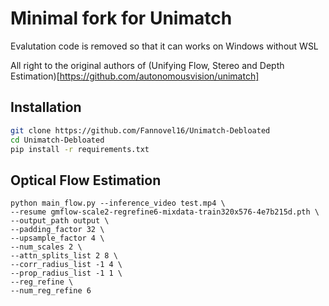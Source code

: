 # Minimal fork for Unimatch
Evalutation code is removed so that it can works on Windows without WSL

All right to the original authors of (Unifying Flow, Stereo and Depth Estimation)[https://github.com/autonomousvision/unimatch]
## Installation
```bash
git clone https://github.com/Fannovel16/Unimatch-Debloated
cd Unimatch-Debloated
pip install -r requirements.txt
```
## Optical Flow Estimation
```
python main_flow.py --inference_video test.mp4 \
--resume gmflow-scale2-regrefine6-mixdata-train320x576-4e7b215d.pth \
--output_path output \
--padding_factor 32 \
--upsample_factor 4 \
--num_scales 2 \
--attn_splits_list 2 8 \
--corr_radius_list -1 4 \
--prop_radius_list -1 1 \
--reg_refine \
--num_reg_refine 6
```
